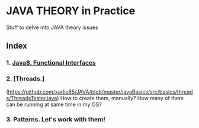 # JAVA THEORY in Practice
Stuff to delve into JAVA theory issues

## Index
### 1. [Java8. Functional Interfaces](https://github.com/xarlie85/JAVA/blob/master/javaBasics/src/basics/functions/FunctionalInterfaceInitializer.java)
      
### 2. [Threads.] 
(https://github.com/xarlie85/JAVA/blob/master/javaBasics/src/basics/threads/ThreadsTester.java) 
How to create them, manually? 
How many of them can be running at same time in my OS?
### 3. Patterns. Let's work with them!
